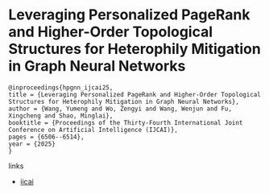 # Leveraging Personalized PageRank and Higher-Order Topological Structures for Heterophily Mitigation in Graph Neural Networks

```
@inproceedings{hpgnn_ijcai25,
title = {Leveraging Personalized PageRank and Higher-Order Topological Structures for Heterophily Mitigation in Graph Neural Networks},
author = {Wang, Yumeng and Wo, Zengyi and Wang, Wenjun and Fu, Xingcheng and Shao, Minglai},
booktitle = {Proceedings of the Thirty-Fourth International Joint Conference on Artificial Intelligence (IJCAI)},
pages = {6506--6514},
year = {2025}
}
```

links
- [ijcai](https://www.ijcai.org/proceedings/2025/724)
